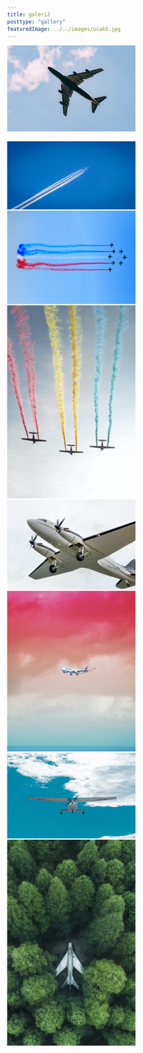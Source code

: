 ```yaml
---
title: galeri2
posttype: "gallery"
featuredImage: ../../images/ucak5.jpg
---
```


<div class="gatsby-remark-grid-system row">
  <div class="gatsby-remark-grid-system col col-12 col-xs-12 col-sm-6 ">
      <img src="./ucak6.jpg" style="margin-bottom:20px;" alt="Image one" width="300px"/>
    <img class="image-style" src="../../images/ucak14.jpg" alt="Image two" width="300px"/>
    <img class="image-style" src="../../images/ucak15.jpg" alt="Image two" width="300px"/>
    <img class="image-style" src="../../images/ucak9.jpg" alt="Image two" width="300px"/>
  </div>
  <div class="gatsby-remark-grid-system col col-12 col-xs-12 col-sm-6">
    <img src="../../images/ucak10.jpg" alt="Image two" width="300px"/>
      <img src="../../images/ucak11.jpg" alt="Image one" width="300px"/>
    <img class="image-style" src="../../images/ucak12.jpg" alt="Image two" width="300px"/>
    <img class="image-style" src="../../images/ucak13.jpg" alt="Image two" width="300px"/>
  </div>
</div>